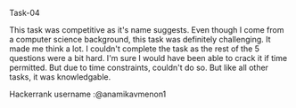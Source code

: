 Task-04

This task was competitive as it's name suggests. Even though I come from a computer science background, this task was  definitely challenging. It made me think a lot. I couldn't complete the task as the rest of the 5 questions were a bit hard. I'm sure I would have been able to crack it if time permitted. But due to time constraints, couldn't do so. But like all other tasks, it was knowledgable.


Hackerrank username :@anamikavmenon1
